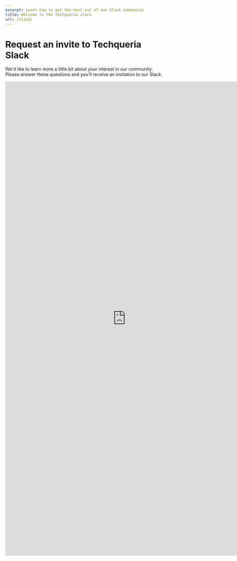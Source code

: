 ```yaml
---
excerpt: Learn how to get the most out of our Slack community
title: Welcome to the techqueria slack
url: /slack/
---
```


# Request an invite to Techqueria Slack

We'd like to learn more a little bit about your interest in our community. Please answer these questions and you'll receive an invitation to our Slack.

<iframe src="https://docs.google.com/forms/d/e/1FAIpQLSdOHxMgRifkgekshIjNVvV5Ky4jlYIIbIhLwe1Z83ZF67is-Q/viewform?embedded=true" width="760" height="1500" frameborder="0" marginheight="0" marginwidth="0">Loading...</iframe>

